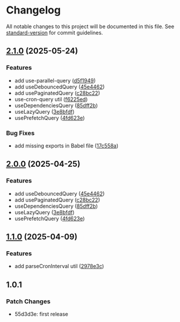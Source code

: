 # Changelog

All notable changes to this project will be documented in this file. See [standard-version](https://github.com/conventional-changelog/standard-version) for commit guidelines.

## [2.1.0](https://github.com/in-ch/useSchedule/compare/v2.0.0...v2.1.0) (2025-05-24)

### Features

- add use-parallel-query ([d5f1949](https://github.com/in-ch/useSchedule/commit/d5f19497381e85b39852fb34c12945c8f6637b15))
- add useDebouncedQuery ([45e4462](https://github.com/in-ch/useSchedule/commit/45e4462da368e71c1c3d34a3826aa1546c521f69))
- add usePaginatedQuery ([c28bc22](https://github.com/in-ch/useSchedule/commit/c28bc22cb517315bea23e40af67950d0e4705e85))
- use-cron-query util ([f6225ed](https://github.com/in-ch/useSchedule/commit/f6225edafb7d6d5c543267601acbbee3b28b3663))
- useDependenciesQuery ([85dff2b](https://github.com/in-ch/useSchedule/commit/85dff2bd2a98a3500162a3d03917f5984299484b))
- useLazyQuery ([3e8bfdf](https://github.com/in-ch/useSchedule/commit/3e8bfdf1196a3d7fec1274633278c993e7006a63))
- usePrefetchQuery ([4fd623e](https://github.com/in-ch/useSchedule/commit/4fd623ea045413b6d6e14aa6eddf0df81611b001))

### Bug Fixes

- add missing exports in Babel file ([17c558a](https://github.com/in-ch/useSchedule/commit/17c558a755d3e5b2444951db872ebd69369c304e))

## [2.0.0](https://github.com/in-ch/useSchedule/compare/v1.1.0...v2.0.0) (2025-04-25)

### Features

- add useDebouncedQuery ([45e4462](https://github.com/in-ch/useSchedule/commit/45e4462da368e71c1c3d34a3826aa1546c521f69))
- add usePaginatedQuery ([c28bc22](https://github.com/in-ch/useSchedule/commit/c28bc22cb517315bea23e40af67950d0e4705e85))
- useDependenciesQuery ([85dff2b](https://github.com/in-ch/useSchedule/commit/85dff2bd2a98a3500162a3d03917f5984299484b))
- useLazyQuery ([3e8bfdf](https://github.com/in-ch/useSchedule/commit/3e8bfdf1196a3d7fec1274633278c993e7006a63))
- usePrefetchQuery ([4fd623e](https://github.com/in-ch/useSchedule/commit/4fd623ea045413b6d6e14aa6eddf0df81611b001))

## [1.1.0](https://github.com/in-ch/useSchedule/compare/v1.0.1...v1.1.0) (2025-04-09)

### Features

- add parseCronInterval util ([2978e3c](https://github.com/in-ch/useSchedule/commit/2978e3caa7664e1d94c57a0114f86c83ad6a5667))

## 1.0.1

### Patch Changes

- 55d3d3e: first release
